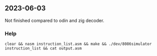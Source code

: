 ## 2023-06-03

Not finished compared to odin and zig decoder.

### Help

    clear && nasm instruction_list.asm && make && ./dev/8086simulator instruction_list && cat output.asm
